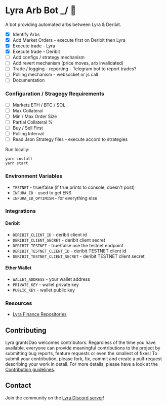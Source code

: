 # Lyra Arb Bot \_/ 🤖

A bot providing automated arbs between Lyra & Deribit.

- [x] Identify Arbs
- [x] Add Market Orders - execute first on Deribit then Lyra
- [x] Execute trade - Lyra
- [x] Execute trade - Deribit
- [ ] Add configs / strategy mechanism
- [ ] Add revert mechanism (price moves, arb invalidated)
- [ ] Trade / logging - reporting - Telegram bot to report trades?
- [ ] Polling mechanism - websocket or js call
- [ ] Documentation

### Configuration / Stragegy Requirements

- [ ] Markets ETH / BTC / SOL
- [ ] Max Collateral
- [ ] Min / Max Order Size
- [ ] Partial Collateral %
- [ ] Buy / Sell First
- [ ] Polling Interval
- [ ] Read Json Strategy files - execute accord to strategies

Run locally:

```
yarn install
yarn start
```

### Environment Variables

- `TESTNET` - true/false (if true prints to console, doesn't post)
- `INFURA_ID` - used to get ENS
- `INFURA_ID_OPTIMISM` - for everything else

### Integrations

#### Deribit

- `DERIBIT_CLIENT_ID` - deribit client id
- `DERIBIT_CLIENT_SECRET` - deribit client secret
- `DERIBIT_TESTNET` - true/false use the testnet endpoint
- `DERIBIT_TESTNET_CLIENT_ID` - deribit TESTNET client id
- `DERIBIT_TESTNET_CLIENT_SECRET` - deribit TESTNET client secret

#### Ether Wallet

- `WALLET_ADDRESS` - your wallet address
- `PRIVATE_KEY` - wallet private key
- `PUBLIC_KEY` - wallet public key

### Resources

- [Lyra Finance Repositories](https://github.com/lyra-finance)

## Contributing

Lyra grantsDao welcomes contributors. Regardless of the time you have available, everyone can provide meaningful contributions to the project by submitting bug reports, feature requests or even the smallest of fixes! To submit your contribution, please fork, fix, commit and create a pull-request describing your work in detail. For more details, please have a look at the [Contribution guidelines](https://github.com/Lyra-Grants/docs/blob/main/CONTRIBUTING.md).

## Contact

Join the community on the [Lyra Discord server](https://discord.gg/lyra)!

